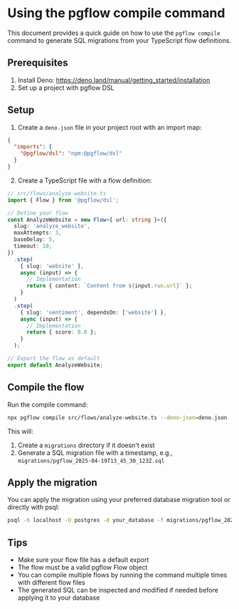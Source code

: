 # Using the pgflow compile command

This document provides a quick guide on how to use the `pgflow compile` command to generate SQL migrations from your TypeScript flow definitions.

## Prerequisites

1. Install Deno: https://deno.land/manual/getting_started/installation
2. Set up a project with pgflow DSL

## Setup

1. Create a `deno.json` file in your project root with an import map:

```json
{
  "imports": {
    "@pgflow/dsl": "npm:@pgflow/dsl"
  }
}
```

2. Create a TypeScript file with a flow definition:

```typescript
// src/flows/analyze-website.ts
import { Flow } from '@pgflow/dsl';

// Define your flow
const AnalyzeWebsite = new Flow<{ url: string }>({
  slug: 'analyze_website',
  maxAttempts: 3,
  baseDelay: 5,
  timeout: 10,
})
  .step(
    { slug: 'website' },
    async (input) => {
      // Implementation
      return { content: `Content from ${input.run.url}` };
    }
  )
  .step(
    { slug: 'sentiment', dependsOn: ['website'] },
    async (input) => {
      // Implementation
      return { score: 0.8 };
    }
  );

// Export the flow as default
export default AnalyzeWebsite;
```

## Compile the flow

Run the compile command:

```bash
npx pgflow compile src/flows/analyze-website.ts --deno-json=deno.json
```

This will:
1. Create a `migrations` directory if it doesn't exist
2. Generate a SQL migration file with a timestamp, e.g., `migrations/pgflow_2025-04-19T13_45_30_123Z.sql`

## Apply the migration

You can apply the migration using your preferred database migration tool or directly with psql:

```bash
psql -h localhost -U postgres -d your_database -f migrations/pgflow_2025-04-19T13_45_30_123Z.sql
```

## Tips

- Make sure your flow file has a default export
- The flow must be a valid pgflow Flow object
- You can compile multiple flows by running the command multiple times with different flow files
- The generated SQL can be inspected and modified if needed before applying it to your database
